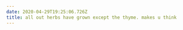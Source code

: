```yaml
---
date: 2020-04-29T19:25:06.726Z
title: all out herbs have grown except the thyme. makes u think
---
```

